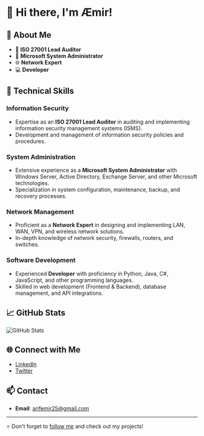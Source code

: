 # 👋 Hi there, I'm Æmir!

## 🌟 About Me

- 📜 **ISO 27001 Lead Auditor**
- 💼 **Microsoft System Administrator**
- 🌐 **Network Expert**
- 💻 **Developer**

## 🔧 Technical Skills

### Information Security
- Expertise as an **ISO 27001 Lead Auditor** in auditing and implementing information security management systems (ISMS).
- Development and management of information security policies and procedures.

### System Administration
- Extensive experience as a **Microsoft System Administrator** with Windows Server, Active Directory, Exchange Server, and other Microsoft technologies.
- Specialization in system configuration, maintenance, backup, and recovery processes.

### Network Management
- Proficient as a **Network Expert** in designing and implementing LAN, WAN, VPN, and wireless network solutions.
- In-depth knowledge of network security, firewalls, routers, and switches.

### Software Development
- Experienced **Developer** with proficiency in Python, Java, C#, JavaScript, and other programming languages.
- Skilled in web development (Frontend & Backend), database management, and API integrations.

## 📈 GitHub Stats

![GitHub Stats](https://github-readme-stats.vercel.app/api?username=emirgokdas&show_icons=true&theme=radical)

## 🌐 Connect with Me

- [LinkedIn](https://www.linkedin.com/in/emirgokdas)
- [Twitter](https://twitter.com/emirgokdas)
  

## 📫 Contact

- **Email**: [arifemir25@gmail.com](mailto:arifemir25@gmail.com)

---

⭐️ Don't forget to [follow me](https://github.com/emirgokdas) and check out my projects!
